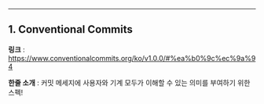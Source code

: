 ***

## 1. Conventional Commits

**링크** :
https://www.conventionalcommits.org/ko/v1.0.0/#%ea%b0%9c%ec%9a%94

**한줄 소개** :
커밋 메세지에 사용자와 기계 모두가 이해할 수 있는 의미를 부여하기 위한 스펙!
